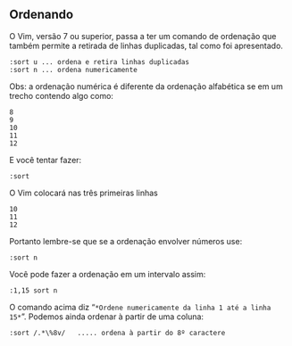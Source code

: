 Ordenando
---------

O Vim, versão 7 ou superior, passa a ter um comando de ordenação que
também permite a retirada de linhas duplicadas, tal como foi
apresentado.
```
:sort u ... ordena e retira linhas duplicadas
:sort n ... ordena numericamente
```
Obs: a ordenação numérica é diferente da ordenação alfabética se em um
trecho contendo algo como:
```
8
9
10
11
12
```
E você tentar fazer:
```
:sort

```
O Vim colocará nas três primeiras linhas
```
10
11
12
```

Portanto lembre-se que se a ordenação envolver números use:
```
:sort n

```
Você pode fazer a ordenação em um intervalo assim:
```
:1,15 sort n
```
O comando acima diz “`*Ordene numericamente da linha 1 até a linha
15*`”. Podemos ainda ordenar à partir de uma coluna:
```
:sort /.*\%8v/   ..... ordena à partir do 8º caractere
```
